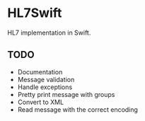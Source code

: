 # HL7Swift

HL7 implementation in Swift.

## TODO

- Documentation
- Message validation
- Handle exceptions
- Pretty print message with groups
- Convert to XML
- Read message with the correct encoding

